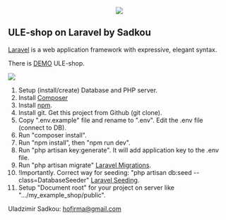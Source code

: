 <p align="center"><img src="https://laravel.com/assets/img/components/logo-laravel.svg"></p>

## ULE-shop on Laravel by Sadkou

[Laravel](https://laravel.com/docs/routing) is a web application framework with expressive, elegant syntax.


There is [DEMO](http://uls.northeurope.cloudapp.azure.com/) ULE-shop.

<p><img src="https://photos.app.goo.gl/bgDVWGUz8q7ajC182"></p>

1. Setup (install/create) Database and PHP server.
2. Install [Composer](https://getcomposer.org/doc/00-intro.md)
3. Install [npm](https://docs.npmjs.com/getting-started/installing-node). 
4. Install git. Get this project from Github (git clone).
5. Copy ".env.example" file and rename to ".env". Edit the .env file (connect to DB).
6. Run "composer install".
7. Run "npm install", then "npm run dev".
8. Run "php artisan key:generate". It will add application key to the .env file.
9. Run "php artisan migrate" [Laravel Migrations](https://laravel.com/docs/5.5/migrations).
10. !Importantly. Correct way for seeding: "php artisan db:seed --class=DatabaseSeeder" [Laravel Seeding](https://laravel.com/docs/5.5/seeding).
11. Setup "Document root" for your project on server like ".../my_example_shop/public".

Uladzimir Sadkou: hofirma@gmail.com